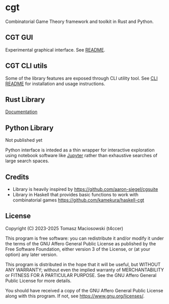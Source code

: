 # cgt

Combinatorial Game Theory framework and toolkit  in Rust and Python.

## CGT GUI

Experimental graphical interface. See [README](./cgt_gui/README.md).

## CGT CLI utils

Some of the library features are exposed through CLI utility tool. See [CLI README](./cgt_cli/README.md) for installation and usage instructions.

## Rust Library

[Documentation](https://docs.rs/cgt/latest/cgt/)

## Python Library

Not published yet

Python interface is inteded as a thin wrapper for interactive exploration using notebook software like [Jupyter](https://jupyter.org/) rather than exhaustive searches of large search spaces.

## Credits

- Library is heavily inspired by https://github.com/aaron-siegel/cgsuite
- Library in Haskell that provides basic functions to work with combinatorial games https://github.com/kamekura/haskell-cgt

## License

Copyright (C) 2023-2025 Tomasz Maciosowski (t4ccer)

This program is free software: you can redistribute it and/or modify it under the terms of the GNU Affero General Public License as published by the Free Software Foundation, either version 3 of the License, or (at your option) any later version.

This program is distributed in the hope that it will be useful, but WITHOUT ANY WARRANTY; without even the implied warranty of MERCHANTABILITY or FITNESS FOR A PARTICULAR PURPOSE.
See the GNU Affero General Public License for more details.

You should have received a copy of the GNU Affero General Public License along with this program. If not, see <https://www.gnu.org/licenses/>.
